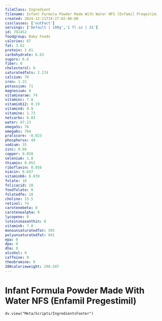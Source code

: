 ```yaml
---
fileClass: Ingredient
filename: Infant Formula Powder Made With Water NFS (Enfamil Pregestimil)
created: 2024-12-21T19:27:02-06:00
cssclasses: ['nutFact']
servings: ['Default | 100g','1 fl oz | 31']
id: 781452
foodgroup: Baby Foods
calories: 67
fat: 3.62
protein: 1.81
carbohydrate: 6.83
sugars: 6.6
fiber: 0
cholesterol: 0
saturatedfats: 2.174
calcium: 78
iron: 1.22
potassium: 71
magnesium: 8
vitaminarae: 74
vitaminc: 7.8
vitaminb12: 0.19
vitamind: 0.9
vitamine: 1.73
netcarbs: 6.83
water: 87.23
omega3s: 76
omega6s: 764
pralscore: -0.023
phosphorus: 49
sodium: 35
zinc: 0.66
copper: 0.058
selenium: 1.8
thiamin: 0.052
riboflavin: 0.058
niacin: 0.647
vitaminb6: 0.039
folate: 10
folicacid: 10
foodfolate: 0
folatedfe: 18
choline: 15.5
retinol: 74
carotenebeta: 0
carotenealpha: 0
lycopene: 0
luteinzeaxanthin: 0
vitamink: 7.8
monounsaturatedfat: 595
polyunsaturatedfat: 841
epa: 0
dpa: 0
dha: 0
alcohol: 0
caffeine: 0
theobromine: 0
200calorieweight: 298.507
---
```


# Infant Formula Powder Made With Water NFS (Enfamil Pregestimil)

```dataviewjs
dv.view("Meta/Scripts/IngredientsFooter")
```